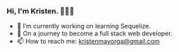 ### Hi, I'm Kristen.  👩🏽‍💻



- 🔭 I’m currently working on learning Sequelize. 
- 🌱 On a journey to become a full stack web developer.
- 📫 How to reach me: kristenmayorga@gmail.com 


